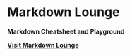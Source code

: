 # Markdown Lounge
__Markdown Cheatsheet and Playground__

__[Visit Markdown Lounge](https://markdown-lounge.vercel.app/)__
